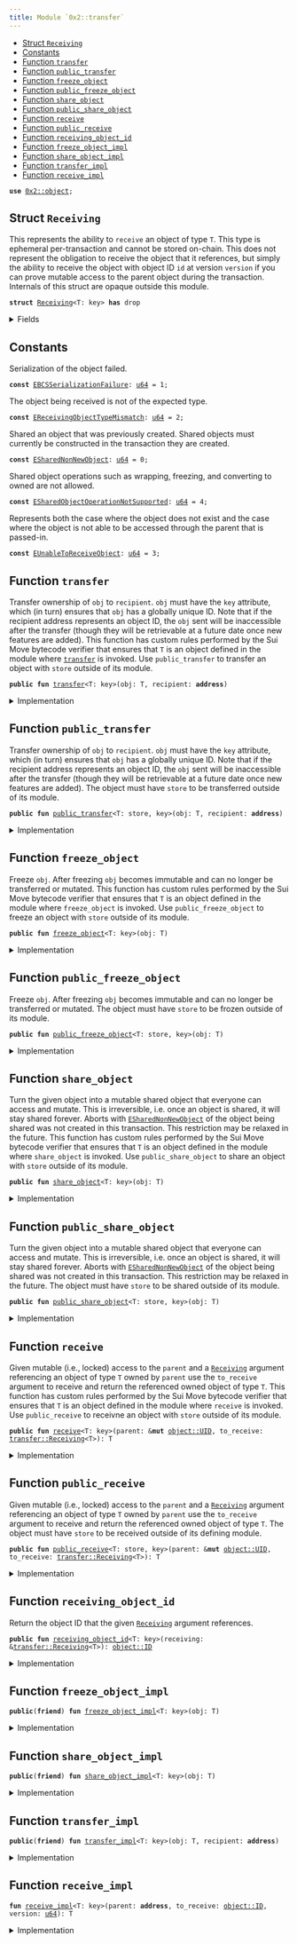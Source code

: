 ```yaml
---
title: Module `0x2::transfer`
---
```




-  [Struct `Receiving`](#0x2_transfer_Receiving)
-  [Constants](#@Constants_0)
-  [Function `transfer`](#0x2_transfer_transfer)
-  [Function `public_transfer`](#0x2_transfer_public_transfer)
-  [Function `freeze_object`](#0x2_transfer_freeze_object)
-  [Function `public_freeze_object`](#0x2_transfer_public_freeze_object)
-  [Function `share_object`](#0x2_transfer_share_object)
-  [Function `public_share_object`](#0x2_transfer_public_share_object)
-  [Function `receive`](#0x2_transfer_receive)
-  [Function `public_receive`](#0x2_transfer_public_receive)
-  [Function `receiving_object_id`](#0x2_transfer_receiving_object_id)
-  [Function `freeze_object_impl`](#0x2_transfer_freeze_object_impl)
-  [Function `share_object_impl`](#0x2_transfer_share_object_impl)
-  [Function `transfer_impl`](#0x2_transfer_transfer_impl)
-  [Function `receive_impl`](#0x2_transfer_receive_impl)


<pre><code><b>use</b> <a href="object.md#0x2_object">0x2::object</a>;
</code></pre>



<a name="0x2_transfer_Receiving"></a>

## Struct `Receiving`

This represents the ability to <code>receive</code> an object of type <code>T</code>.
This type is ephemeral per-transaction and cannot be stored on-chain.
This does not represent the obligation to receive the object that it
references, but simply the ability to receive the object with object ID
<code>id</code> at version <code>version</code> if you can prove mutable access to the parent
object during the transaction.
Internals of this struct are opaque outside this module.


<pre><code><b>struct</b> <a href="transfer.md#0x2_transfer_Receiving">Receiving</a>&lt;T: key&gt; <b>has</b> drop
</code></pre>



<details>
<summary>Fields</summary>


<dl>
<dt>
<code>id: <a href="object.md#0x2_object_ID">object::ID</a></code>
</dt>
<dd>

</dd>
<dt>
<code>version: <a href="../move-stdlib/u64.md#0x1_u64">u64</a></code>
</dt>
<dd>

</dd>
</dl>


</details>

<a name="@Constants_0"></a>

## Constants


<a name="0x2_transfer_EBCSSerializationFailure"></a>

Serialization of the object failed.


<pre><code><b>const</b> <a href="transfer.md#0x2_transfer_EBCSSerializationFailure">EBCSSerializationFailure</a>: <a href="../move-stdlib/u64.md#0x1_u64">u64</a> = 1;
</code></pre>



<a name="0x2_transfer_EReceivingObjectTypeMismatch"></a>

The object being received is not of the expected type.


<pre><code><b>const</b> <a href="transfer.md#0x2_transfer_EReceivingObjectTypeMismatch">EReceivingObjectTypeMismatch</a>: <a href="../move-stdlib/u64.md#0x1_u64">u64</a> = 2;
</code></pre>



<a name="0x2_transfer_ESharedNonNewObject"></a>

Shared an object that was previously created. Shared objects must currently
be constructed in the transaction they are created.


<pre><code><b>const</b> <a href="transfer.md#0x2_transfer_ESharedNonNewObject">ESharedNonNewObject</a>: <a href="../move-stdlib/u64.md#0x1_u64">u64</a> = 0;
</code></pre>



<a name="0x2_transfer_ESharedObjectOperationNotSupported"></a>

Shared object operations such as wrapping, freezing, and converting to owned are not allowed.


<pre><code><b>const</b> <a href="transfer.md#0x2_transfer_ESharedObjectOperationNotSupported">ESharedObjectOperationNotSupported</a>: <a href="../move-stdlib/u64.md#0x1_u64">u64</a> = 4;
</code></pre>



<a name="0x2_transfer_EUnableToReceiveObject"></a>

Represents both the case where the object does not exist and the case where the object is not
able to be accessed through the parent that is passed-in.


<pre><code><b>const</b> <a href="transfer.md#0x2_transfer_EUnableToReceiveObject">EUnableToReceiveObject</a>: <a href="../move-stdlib/u64.md#0x1_u64">u64</a> = 3;
</code></pre>



<a name="0x2_transfer_transfer"></a>

## Function `transfer`

Transfer ownership of <code>obj</code> to <code>recipient</code>. <code>obj</code> must have the <code>key</code> attribute,
which (in turn) ensures that <code>obj</code> has a globally unique ID. Note that if the recipient
address represents an object ID, the <code>obj</code> sent will be inaccessible after the transfer
(though they will be retrievable at a future date once new features are added).
This function has custom rules performed by the Sui Move bytecode verifier that ensures
that <code>T</code> is an object defined in the module where <code><a href="transfer.md#0x2_transfer">transfer</a></code> is invoked. Use
<code>public_transfer</code> to transfer an object with <code>store</code> outside of its module.


<pre><code><b>public</b> <b>fun</b> <a href="transfer.md#0x2_transfer">transfer</a>&lt;T: key&gt;(obj: T, recipient: <b>address</b>)
</code></pre>



<details>
<summary>Implementation</summary>


<pre><code><b>public</b> <b>fun</b> <a href="transfer.md#0x2_transfer">transfer</a>&lt;T: key&gt;(obj: T, recipient: <b>address</b>) {
    <a href="transfer.md#0x2_transfer_transfer_impl">transfer_impl</a>(obj, recipient)
}
</code></pre>



</details>

<a name="0x2_transfer_public_transfer"></a>

## Function `public_transfer`

Transfer ownership of <code>obj</code> to <code>recipient</code>. <code>obj</code> must have the <code>key</code> attribute,
which (in turn) ensures that <code>obj</code> has a globally unique ID. Note that if the recipient
address represents an object ID, the <code>obj</code> sent will be inaccessible after the transfer
(though they will be retrievable at a future date once new features are added).
The object must have <code>store</code> to be transferred outside of its module.


<pre><code><b>public</b> <b>fun</b> <a href="transfer.md#0x2_transfer_public_transfer">public_transfer</a>&lt;T: store, key&gt;(obj: T, recipient: <b>address</b>)
</code></pre>



<details>
<summary>Implementation</summary>


<pre><code><b>public</b> <b>fun</b> <a href="transfer.md#0x2_transfer_public_transfer">public_transfer</a>&lt;T: key + store&gt;(obj: T, recipient: <b>address</b>) {
    <a href="transfer.md#0x2_transfer_transfer_impl">transfer_impl</a>(obj, recipient)
}
</code></pre>



</details>

<a name="0x2_transfer_freeze_object"></a>

## Function `freeze_object`

Freeze <code>obj</code>. After freezing <code>obj</code> becomes immutable and can no longer be transferred or
mutated.
This function has custom rules performed by the Sui Move bytecode verifier that ensures
that <code>T</code> is an object defined in the module where <code>freeze_object</code> is invoked. Use
<code>public_freeze_object</code> to freeze an object with <code>store</code> outside of its module.


<pre><code><b>public</b> <b>fun</b> <a href="transfer.md#0x2_transfer_freeze_object">freeze_object</a>&lt;T: key&gt;(obj: T)
</code></pre>



<details>
<summary>Implementation</summary>


<pre><code><b>public</b> <b>fun</b> <a href="transfer.md#0x2_transfer_freeze_object">freeze_object</a>&lt;T: key&gt;(obj: T) {
    <a href="transfer.md#0x2_transfer_freeze_object_impl">freeze_object_impl</a>(obj)
}
</code></pre>



</details>

<a name="0x2_transfer_public_freeze_object"></a>

## Function `public_freeze_object`

Freeze <code>obj</code>. After freezing <code>obj</code> becomes immutable and can no longer be transferred or
mutated.
The object must have <code>store</code> to be frozen outside of its module.


<pre><code><b>public</b> <b>fun</b> <a href="transfer.md#0x2_transfer_public_freeze_object">public_freeze_object</a>&lt;T: store, key&gt;(obj: T)
</code></pre>



<details>
<summary>Implementation</summary>


<pre><code><b>public</b> <b>fun</b> <a href="transfer.md#0x2_transfer_public_freeze_object">public_freeze_object</a>&lt;T: key + store&gt;(obj: T) {
    <a href="transfer.md#0x2_transfer_freeze_object_impl">freeze_object_impl</a>(obj)
}
</code></pre>



</details>

<a name="0x2_transfer_share_object"></a>

## Function `share_object`

Turn the given object into a mutable shared object that everyone can access and mutate.
This is irreversible, i.e. once an object is shared, it will stay shared forever.
Aborts with <code><a href="transfer.md#0x2_transfer_ESharedNonNewObject">ESharedNonNewObject</a></code> of the object being shared was not created in this
transaction. This restriction may be relaxed in the future.
This function has custom rules performed by the Sui Move bytecode verifier that ensures
that <code>T</code> is an object defined in the module where <code>share_object</code> is invoked. Use
<code>public_share_object</code> to share an object with <code>store</code> outside of its module.


<pre><code><b>public</b> <b>fun</b> <a href="transfer.md#0x2_transfer_share_object">share_object</a>&lt;T: key&gt;(obj: T)
</code></pre>



<details>
<summary>Implementation</summary>


<pre><code><b>public</b> <b>fun</b> <a href="transfer.md#0x2_transfer_share_object">share_object</a>&lt;T: key&gt;(obj: T) {
    <a href="transfer.md#0x2_transfer_share_object_impl">share_object_impl</a>(obj)
}
</code></pre>



</details>

<a name="0x2_transfer_public_share_object"></a>

## Function `public_share_object`

Turn the given object into a mutable shared object that everyone can access and mutate.
This is irreversible, i.e. once an object is shared, it will stay shared forever.
Aborts with <code><a href="transfer.md#0x2_transfer_ESharedNonNewObject">ESharedNonNewObject</a></code> of the object being shared was not created in this
transaction. This restriction may be relaxed in the future.
The object must have <code>store</code> to be shared outside of its module.


<pre><code><b>public</b> <b>fun</b> <a href="transfer.md#0x2_transfer_public_share_object">public_share_object</a>&lt;T: store, key&gt;(obj: T)
</code></pre>



<details>
<summary>Implementation</summary>


<pre><code><b>public</b> <b>fun</b> <a href="transfer.md#0x2_transfer_public_share_object">public_share_object</a>&lt;T: key + store&gt;(obj: T) {
    <a href="transfer.md#0x2_transfer_share_object_impl">share_object_impl</a>(obj)
}
</code></pre>



</details>

<a name="0x2_transfer_receive"></a>

## Function `receive`

Given mutable (i.e., locked) access to the <code>parent</code> and a <code><a href="transfer.md#0x2_transfer_Receiving">Receiving</a></code> argument
referencing an object of type <code>T</code> owned by <code>parent</code> use the <code>to_receive</code>
argument to receive and return the referenced owned object of type <code>T</code>.
This function has custom rules performed by the Sui Move bytecode verifier that ensures
that <code>T</code> is an object defined in the module where <code>receive</code> is invoked. Use
<code>public_receive</code> to receivne an object with <code>store</code> outside of its module.


<pre><code><b>public</b> <b>fun</b> <a href="transfer.md#0x2_transfer_receive">receive</a>&lt;T: key&gt;(parent: &<b>mut</b> <a href="object.md#0x2_object_UID">object::UID</a>, to_receive: <a href="transfer.md#0x2_transfer_Receiving">transfer::Receiving</a>&lt;T&gt;): T
</code></pre>



<details>
<summary>Implementation</summary>


<pre><code><b>public</b> <b>fun</b> <a href="transfer.md#0x2_transfer_receive">receive</a>&lt;T: key&gt;(parent: &<b>mut</b> UID, to_receive: <a href="transfer.md#0x2_transfer_Receiving">Receiving</a>&lt;T&gt;): T {
    <b>let</b> <a href="transfer.md#0x2_transfer_Receiving">Receiving</a> { id, version } = to_receive;
    <a href="transfer.md#0x2_transfer_receive_impl">receive_impl</a>(parent.to_address(), id, version)
}
</code></pre>



</details>

<a name="0x2_transfer_public_receive"></a>

## Function `public_receive`

Given mutable (i.e., locked) access to the <code>parent</code> and a <code><a href="transfer.md#0x2_transfer_Receiving">Receiving</a></code> argument
referencing an object of type <code>T</code> owned by <code>parent</code> use the <code>to_receive</code>
argument to receive and return the referenced owned object of type <code>T</code>.
The object must have <code>store</code> to be received outside of its defining module.


<pre><code><b>public</b> <b>fun</b> <a href="transfer.md#0x2_transfer_public_receive">public_receive</a>&lt;T: store, key&gt;(parent: &<b>mut</b> <a href="object.md#0x2_object_UID">object::UID</a>, to_receive: <a href="transfer.md#0x2_transfer_Receiving">transfer::Receiving</a>&lt;T&gt;): T
</code></pre>



<details>
<summary>Implementation</summary>


<pre><code><b>public</b> <b>fun</b> <a href="transfer.md#0x2_transfer_public_receive">public_receive</a>&lt;T: key + store&gt;(parent: &<b>mut</b> UID, to_receive: <a href="transfer.md#0x2_transfer_Receiving">Receiving</a>&lt;T&gt;): T {
    <b>let</b> <a href="transfer.md#0x2_transfer_Receiving">Receiving</a> { id, version } = to_receive;
    <a href="transfer.md#0x2_transfer_receive_impl">receive_impl</a>(parent.to_address(), id, version)
}
</code></pre>



</details>

<a name="0x2_transfer_receiving_object_id"></a>

## Function `receiving_object_id`

Return the object ID that the given <code><a href="transfer.md#0x2_transfer_Receiving">Receiving</a></code> argument references.


<pre><code><b>public</b> <b>fun</b> <a href="transfer.md#0x2_transfer_receiving_object_id">receiving_object_id</a>&lt;T: key&gt;(receiving: &<a href="transfer.md#0x2_transfer_Receiving">transfer::Receiving</a>&lt;T&gt;): <a href="object.md#0x2_object_ID">object::ID</a>
</code></pre>



<details>
<summary>Implementation</summary>


<pre><code><b>public</b> <b>fun</b> <a href="transfer.md#0x2_transfer_receiving_object_id">receiving_object_id</a>&lt;T: key&gt;(receiving: &<a href="transfer.md#0x2_transfer_Receiving">Receiving</a>&lt;T&gt;): ID {
    receiving.id
}
</code></pre>



</details>

<a name="0x2_transfer_freeze_object_impl"></a>

## Function `freeze_object_impl`



<pre><code><b>public</b>(<b>friend</b>) <b>fun</b> <a href="transfer.md#0x2_transfer_freeze_object_impl">freeze_object_impl</a>&lt;T: key&gt;(obj: T)
</code></pre>



<details>
<summary>Implementation</summary>


<pre><code><b>public</b>(<a href="package.md#0x2_package">package</a>) <b>native</b> <b>fun</b> <a href="transfer.md#0x2_transfer_freeze_object_impl">freeze_object_impl</a>&lt;T: key&gt;(obj: T);
</code></pre>



</details>

<a name="0x2_transfer_share_object_impl"></a>

## Function `share_object_impl`



<pre><code><b>public</b>(<b>friend</b>) <b>fun</b> <a href="transfer.md#0x2_transfer_share_object_impl">share_object_impl</a>&lt;T: key&gt;(obj: T)
</code></pre>



<details>
<summary>Implementation</summary>


<pre><code><b>public</b>(<a href="package.md#0x2_package">package</a>) <b>native</b> <b>fun</b> <a href="transfer.md#0x2_transfer_share_object_impl">share_object_impl</a>&lt;T: key&gt;(obj: T);
</code></pre>



</details>

<a name="0x2_transfer_transfer_impl"></a>

## Function `transfer_impl`



<pre><code><b>public</b>(<b>friend</b>) <b>fun</b> <a href="transfer.md#0x2_transfer_transfer_impl">transfer_impl</a>&lt;T: key&gt;(obj: T, recipient: <b>address</b>)
</code></pre>



<details>
<summary>Implementation</summary>


<pre><code><b>public</b>(<a href="package.md#0x2_package">package</a>) <b>native</b> <b>fun</b> <a href="transfer.md#0x2_transfer_transfer_impl">transfer_impl</a>&lt;T: key&gt;(obj: T, recipient: <b>address</b>);
</code></pre>



</details>

<a name="0x2_transfer_receive_impl"></a>

## Function `receive_impl`



<pre><code><b>fun</b> <a href="transfer.md#0x2_transfer_receive_impl">receive_impl</a>&lt;T: key&gt;(parent: <b>address</b>, to_receive: <a href="object.md#0x2_object_ID">object::ID</a>, version: <a href="../move-stdlib/u64.md#0x1_u64">u64</a>): T
</code></pre>



<details>
<summary>Implementation</summary>


<pre><code><b>native</b> <b>fun</b> <a href="transfer.md#0x2_transfer_receive_impl">receive_impl</a>&lt;T: key&gt;(parent: <b>address</b>, to_receive: ID, version: <a href="../move-stdlib/u64.md#0x1_u64">u64</a>): T;
</code></pre>



</details>
